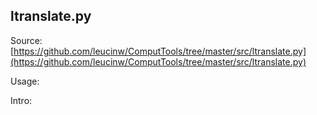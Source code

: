 ## ltranslate.py

Source: [https://github.com/leucinw/ComputTools/tree/master/src/ltranslate.py](https://github.com/leucinw/ComputTools/tree/master/src/ltranslate.py)

Usage:

Intro:

